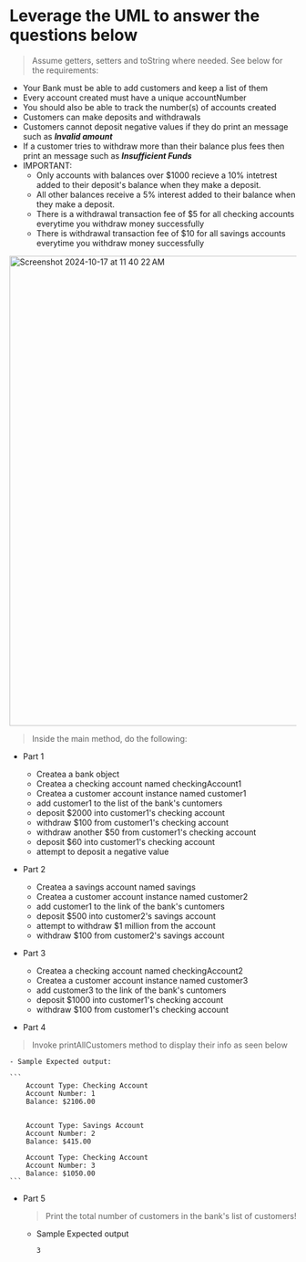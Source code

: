 # Leverage the UML to answer the questions below
> Assume getters, setters and toString where needed. See below for the requirements:

- Your Bank must be able to add customers and keep a list of them
- Every account created must have a unique accountNumber
- You should also be able to track the number(s) of accounts created
- Customers can make deposits and withdrawals
- Customers cannot deposit negative values if they do print an message such as ***Invalid amount***
- If a customer tries to withdraw more than their balance plus fees then  print an message such as ***Insufficient Funds***
- IMPORTANT:
  - Only accounts with balances over $1000 recieve a 10% intetrest added to their deposit's balance when they make a deposit. 
  - All other balances receive a 5% interest added to their balance when they make a deposit.
  -  There is a withdrawal transaction fee of  $5 for all checking accounts everytime you withdraw money successfully
  -  There is withdrawal  transaction fee of  $10 for all savings accounts everytime you withdraw money successfully

<img width="824" alt="Screenshot 2024-10-17 at 11 40 22 AM" src="https://github.com/user-attachments/assets/eef82d82-dec4-4a4d-843b-2803d4b531d0">


> Inside the main method, do the following:

- Part 1

  -  Createa a bank object
  -  Createa a checking account named checkingAccount1
  -  Createa a customer account instance named customer1
  -  add customer1 to the list of the bank's cuntomers
  -  deposit $2000 into customer1's checking account
  -  withdraw $100 from customer1's checking account
  -  withdraw another $50 from customer1's checking account
  -  deposit $60 into customer1's checking account
  -  attempt to deposit a negative value
 
   
- Part 2

  -   Createa a savings account named savings
  -   Createa a customer account instance named customer2
  -   add customer1 to the link of the bank's cuntomers
  -   deposit $500 into customer2's savings account
  -   attempt to withdraw $1 million from the account
  -   withdraw $100 from customer2's savings account


- Part 3

  -  Createa a checking account named checkingAccount2
  -  Createa a customer account instance named customer3
  -  add customer3 to the link of the bank's cuntomers
  -  deposit $1000 into customer1's checking account
  -  withdraw $100 from customer1's checking account


- Part 4

 > Invoke printAllCustomers method to display their info as seen below

    - Sample Expected output:

    ```
        Account Type: Checking Account
        Account Number: 1
        Balance: $2106.00  
    
    
        Account Type: Savings Account
        Account Number: 2
        Balance: $415.00  
    
        Account Type: Checking Account
        Account Number: 3
        Balance: $1050.00  
    ```


- Part 5

  > Print the total number of customers in the bank's list of customers!

    - Sample Expected output
      ```
      3
    ```
